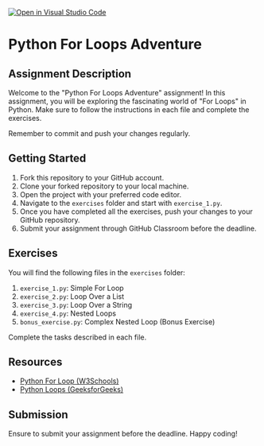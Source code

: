 [![Open in Visual Studio Code](https://classroom.github.com/assets/open-in-vscode-718a45dd9cf7e7f842a935f5ebbe5719a5e09af4491e668f4dbf3b35d5cca122.svg)](https://classroom.github.com/online_ide?assignment_repo_id=11862790&assignment_repo_type=AssignmentRepo)
# Python For Loops Adventure

## Assignment Description

Welcome to the "Python For Loops Adventure" assignment! In this assignment, you will be exploring the fascinating world of "For Loops" in Python. Make sure to follow the instructions in each file and complete the exercises.

Remember to commit and push your changes regularly.

## Getting Started

1. Fork this repository to your GitHub account.
2. Clone your forked repository to your local machine.
3. Open the project with your preferred code editor.
4. Navigate to the `exercises` folder and start with `exercise_1.py`.
5. Once you have completed all the exercises, push your changes to your GitHub repository.
6. Submit your assignment through GitHub Classroom before the deadline.

## Exercises

You will find the following files in the `exercises` folder:

1. `exercise_1.py`: Simple For Loop
2. `exercise_2.py`: Loop Over a List
3. `exercise_3.py`: Loop Over a String
4. `exercise_4.py`: Nested Loops
5. `bonus_exercise.py`: Complex Nested Loop (Bonus Exercise)

Complete the tasks described in each file.

## Resources

- [Python For Loop (W3Schools)](https://www.w3schools.com/python/ref_keyword_for.asp)
- [Python Loops (GeeksforGeeks)](https://www.geeksforgeeks.org/loops-in-python/)

## Submission

Ensure to submit your assignment before the deadline. Happy coding!
